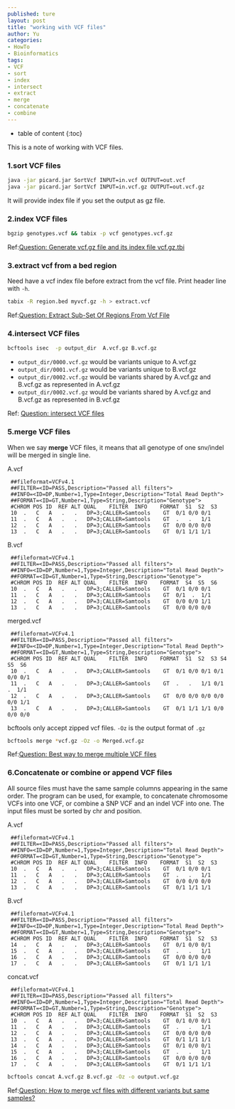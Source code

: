 ```yaml
---
published: ture
layout: post
title: "working with VCF files"
author: Yu
categories: 
- HowTo
- Bioinformatics
tags:
- VCF
- sort
- index
- intersect
- extract
- merge
- concatenate
- combine
---
```


* table of content
{:toc}  


This is a note of working with VCF files.


### 1.sort VCF files

```bash
java -jar picard.jar SortVcf INPUT=in.vcf OUTPUT=out.vcf
java -jar picard.jar SortVcf INPUT=in.vcf.gz OUTPUT=out.vcf.gz
```
It will provide index file if you set the output as gz file.

### 2.index VCF files

```bash
bgzip genotypes.vcf && tabix -p vcf genotypes.vcf.gz
```

Ref:[Question: Generate vcf.gz file and its index file vcf.gz.tbi](https://www.biostars.org/p/59492/)

### 3.extract vcf from a bed region

Need have a vcf index file before extract from the vcf file.
Print header line with `-h`.

```bash
tabix -R region.bed myvcf.gz -h > extract.vcf
```

Ref:[Question: Extract Sub-Set Of Regions From Vcf File](https://www.biostars.org/p/46331/)

### 4.intersect VCF files

```bash
bcftools isec  -p output_dir  A.vcf.gz B.vcf.gz
```

- `output_dir/0000.vcf.gz` would be variants unique to A.vcf.gz
- `output_dir/0001.vcf.gz` would be variants unique to B.vcf.gz
- `output_dir/0002.vcf.gz` would be variants shared by A.vcf.gz and B.vcf.gz as represented in A.vcf.gz
- `output_dir/0002.vcf.gz` would be variants shared by A.vcf.gz and B.vcf.gz as represented in B.vcf.gz

Ref: [Question: intersect VCF files](https://www.biostars.org/p/178146/)

### 5.merge VCF files

When we say **merge** VCF files, it means that all genotype of one snv/indel will be merged in single line.

A.vcf

```
 ##fileformat=VCFv4.1 
 ##FILTER=<ID=PASS,Description="Passed all filters">
 ##INFO=<ID=DP,Number=1,Type=Integer,Description="Total Read Depth">
 ##FORMAT=<ID=GT,Number=1,Type=String,Description="Genotype">
 #CHROM POS ID  REF ALT QUAL    FILTER  INFO    FORMAT  S1  S2  S3
 10  .   C   A   .   .   DP=3;CALLER=Samtools    GT  0/1 0/0 0/1
 11  .   C   A   .   .   DP=3;CALLER=Samtools    GT  .   .   1/1
 12  .   C   A   .   .   DP=3;CALLER=Samtools    GT  0/0 0/0 0/0
 13  .   C   A   .   .   DP=3;CALLER=Samtools    GT  0/1 1/1 1/1
```

B.vcf

```
 ##fileformat=VCFv4.1 
 ##FILTER=<ID=PASS,Description="Passed all filters">
 ##INFO=<ID=DP,Number=1,Type=Integer,Description="Total Read Depth">
 ##FORMAT=<ID=GT,Number=1,Type=String,Description="Genotype">
 #CHROM POS ID  REF ALT QUAL    FILTER  INFO    FORMAT  S4  S5  S6
 10  .   C   A   .   .   DP=3;CALLER=Samtools    GT  0/1 0/0 0/1
 11  .   C   A   .   .   DP=3;CALLER=Samtools    GT  0/1  .  1/1
 12  .   C   A   .   .   DP=3;CALLER=Samtools    GT  0/0 0/0 1/1 
 13  .   C   A   .   .   DP=3;CALLER=Samtools    GT  0/0 0/0 0/0
```


merged.vcf

```
 ##fileformat=VCFv4.1 
 ##FILTER=<ID=PASS,Description="Passed all filters">
 ##INFO=<ID=DP,Number=1,Type=Integer,Description="Total Read Depth">
 ##FORMAT=<ID=GT,Number=1,Type=String,Description="Genotype">
 #CHROM POS ID  REF ALT QUAL    FILTER  INFO    FORMAT  S1  S2  S3 S4  S5  S6
 10  .   C   A   .   .   DP=3;CALLER=Samtools    GT  0/1 0/0 0/1 0/1 0/0 0/1
 11  .   C   A   .   .   DP=3;CALLER=Samtools    GT  .   .   1/1 0/1  .  1/1
 12  .   C   A   .   .   DP=3;CALLER=Samtools    GT  0/0 0/0 0/0 0/0 0/0 1/1 
 13  .   C   A   .   .   DP=3;CALLER=Samtools    GT  0/1 1/1 1/1 0/0 0/0 0/0
```



bcftools only accept zipped vcf files. `-Oz` is the output format of `.gz`

```bash
bcftools merge *vcf.gz -Oz -o Merged.vcf.gz
```

Ref:[Question: Best way to merge multiple VCF files](https://www.biostars.org/p/311621/)



### 6.Concatenate or combine or append VCF files

All source files must have the same sample columns appearing in the same order. The program can be used, for example, to concatenate chromosome VCFs into one VCF, or combine a SNP VCF and an indel VCF into one. The input files must be sorted by chr and position. 


A.vcf

```
 ##fileformat=VCFv4.1 
 ##FILTER=<ID=PASS,Description="Passed all filters">
 ##INFO=<ID=DP,Number=1,Type=Integer,Description="Total Read Depth">
 ##FORMAT=<ID=GT,Number=1,Type=String,Description="Genotype">
 #CHROM POS ID  REF ALT QUAL    FILTER  INFO    FORMAT  S1  S2  S3
 10  .   C   A   .   .   DP=3;CALLER=Samtools    GT  0/1 0/0 0/1
 11  .   C   A   .   .   DP=3;CALLER=Samtools    GT  .   .   1/1
 12  .   C   A   .   .   DP=3;CALLER=Samtools    GT  0/0 0/0 0/0
 13  .   C   A   .   .   DP=3;CALLER=Samtools    GT  0/1 1/1 1/1
```


B.vcf

```
 ##fileformat=VCFv4.1
 ##FILTER=<ID=PASS,Description="Passed all filters">  
 ##INFO=<ID=DP,Number=1,Type=Integer,Description="Total Read Depth">
 ##FORMAT=<ID=GT,Number=1,Type=String,Description="Genotype">
 #CHROM POS ID  REF ALT QUAL    FILTER  INFO    FORMAT  S1  S2  S3
 14  .   C   A   .   .   DP=3;CALLER=Samtools    GT  0/1 0/0 0/1
 15  .   C   A   .   .   DP=3;CALLER=Samtools    GT  .   .   1/1
 16  .   C   A   .   .   DP=3;CALLER=Samtools    GT  0/0 0/0 0/0
 17  .   C   A   .   .   DP=3;CALLER=Samtools    GT  0/1 1/1 1/1
```

concat.vcf

```
 ##fileformat=VCFv4.1
 ##FILTER=<ID=PASS,Description="Passed all filters">
 ##INFO=<ID=DP,Number=1,Type=Integer,Description="Total Read Depth">
 ##FORMAT=<ID=GT,Number=1,Type=String,Description="Genotype">
 #CHROM POS ID  REF ALT QUAL    FILTER  INFO    FORMAT  S1  S2  S3
 10  .   C   A   .   .   DP=3;CALLER=Samtools    GT  0/1 0/0 0/1
 11  .   C   A   .   .   DP=3;CALLER=Samtools    GT  .   .   1/1
 12  .   C   A   .   .   DP=3;CALLER=Samtools    GT  0/0 0/0 0/0
 13  .   C   A   .   .   DP=3;CALLER=Samtools    GT  0/1 1/1 1/1
 14  .   C   A   .   .   DP=3;CALLER=Samtools    GT  0/1 0/0 0/1
 15  .   C   A   .   .   DP=3;CALLER=Samtools    GT  .   .   1/1
 16  .   C   A   .   .   DP=3;CALLER=Samtools    GT  0/0 0/0 0/0
 17  .   C   A   .   .   DP=3;CALLER=Samtools    GT  0/1 1/1 1/1
```


```bash
bcftools concat A.vcf.gz B.vcf.gz -Oz -o output.vcf.gz 
````


Ref:[Question: How to merge vcf files with different variants but same samples?](https://www.biostars.org/p/312024/)
